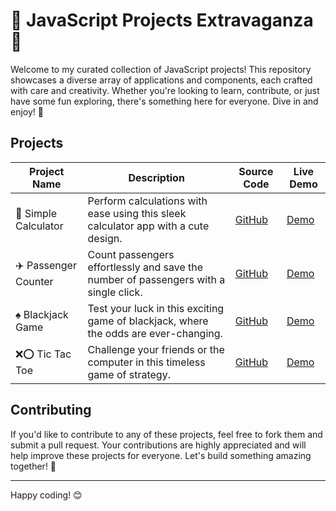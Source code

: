 # 🚀 JavaScript Projects Extravaganza 🎉

Welcome to my curated collection of JavaScript projects! This repository showcases a diverse array of applications and components, each crafted with care and creativity. Whether you're looking to learn, contribute, or just have some fun exploring, there's something here for everyone. Dive in and enjoy! 🌟

## Projects

| Project Name            | Description                                                                                  | Source Code  | Live Demo  |
|-------------------------|----------------------------------------------------------------------------------------------|--------------|------------|
| 🧮 Simple Calculator    | Perform calculations with ease using this sleek calculator app with a cute design.           | [GitHub](#)  | [Demo](#)  |
| ✈️ Passenger Counter     | Count passengers effortlessly and save the number of passengers with a single click.        | [GitHub](#)  | [Demo](#)  |
| ♠️ Blackjack Game        | Test your luck in this exciting game of blackjack, where the odds are ever-changing.         | [GitHub](#)  | [Demo](#)  |
| ❌⭕ Tic Tac Toe          | Challenge your friends or the computer in this timeless game of strategy.                    | [GitHub](#)  | [Demo](#)  |

## Contributing

If you'd like to contribute to any of these projects, feel free to fork them and submit a pull request. Your contributions are highly appreciated and will help improve these projects for everyone. Let's build something amazing together! 🚀

---

Happy coding! 😊
